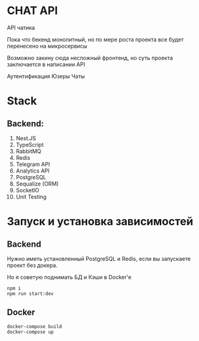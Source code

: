 <h1>CHAT API</h1>
<p>API чатика</p>

<p>Пока что бекенд монолитный, но по мере роста проекта все будет перенесено на микросервисы </p>
<p>Возможно закину сюда несложный фронтенд, но суть проекта заключается в написании API</p>

Аутентификация
Юзеры
Чаты

<h1>Stack</h1>

<h2>Backend: </h2>

1. Nest.JS
2. TypeScript
3. RabbitMQ
4. Redis
5. Telegram API
6. Analytics API
7. PostgreSQL
8. Sequalize (ORM)
9. SocketIO
10. Unit Testing

<h1>Запуск и установка зависимостей</h1>

<h2>Backend</h2>

Нужно иметь установленный PostgreSQL и Redis, если вы запускаете проект без докера.

Но я советую поднимать БД и Кэши в Docker'e

```
npm i
npm run start:dev
```

<h2>Docker</h2>

```
docker-compose build
docker-compose up
```
